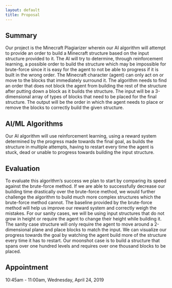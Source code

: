 ```yaml
---
layout: default
title: Proposal
---
```

## Summary

Our project is the Minecraft Plagiarizer wherein our AI algorithm will attempt to provide an order to build a Minecraft structure based on the input structure provided to it. The AI will try to determine, through reinforcement learning, a possible order to build the structure which may be impossible for brute-force since it is easy for the agent to not be able to progress if it is built in the wrong order. The Minecraft character (agent) can only act on or move to the blocks that immediately surround it. The algorithm needs to find an order that does not block the agent from building the rest of the structure after putting down a block as it builds the structure. 
The input will be a 3-dimensional array of types of blocks that need to be placed for the final structure. The output will be the order in which the agent needs to place or remove the blocks to correctly build the given structure.

## AI/ML Algorithms

Our AI algorithm will use reinforcement learning, using a reward system determined by the progress made towards the final goal, as builds the structure in multiple attempts, having to restart every time the agent is stuck, dead or unable to progress towards building the input structure. 

## Evaluation

To evaluate this algorithm’s success we plan to start by comparing its speed against the brute-force method. If we are able to successfully decrease our building time drastically over the brute-force method, we would further challenge the algorithm to build much more complex structures which the brute-force method cannot. The baseline provided by the brute-force method will help us improve our reward system and correctly weigh the mistakes.
For our sanity cases, we will be using input structures that do not grow in height or require the agent to change their height while building it. The sanity case structure will only require the agent to move around a 2-dimensional plane and place blocks to match the input.
We can visualize our progress towards the goal by watching the agent build more of the structure every time it has to restart.
Our moonshot case is to build a structure that spans over one hundred levels and requires over one thousand blocks to be placed.


## Appointment

10:45am - 11:00am, Wednesday, April 24, 2019